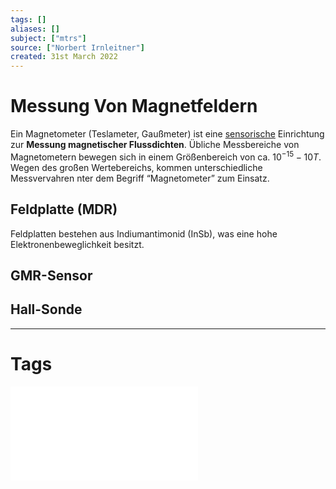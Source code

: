 ```yaml
---
tags: []
aliases: []
subject: ["mtrs"]
source: ["Norbert Irnleitner"]
created: 31st March 2022
---
```


# Messung Von Magnetfeldern

Ein Magnetometer (Teslameter, Gaußmeter) ist eine [sensorische](Sensorik.md) Einrichtung zur **Messung magnetischer Flussdichten**. Übliche Messbereiche von Magnetometern bewegen sich in einem Größenbereich von ca. $10^{-15}-10T$. Wegen des großen Wertebereichs, kommen unterschiedliche Messvervahren nter dem Begriff “Magnetometer” zum Einsatz.

## Feldplatte (MDR)

Feldplatten bestehen aus Indiumantimonid (InSb), was eine hohe Elektronenbeweglichkeit besitzt.

## GMR-Sensor

## Hall-Sonde

---

# Tags

![MTRS23_02a_Sensorik](assets/pdf/MTRS23_02a_Sensorik%201.pdf)
